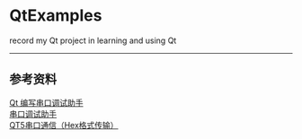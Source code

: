# QtExamples
record my Qt project in learning and  using Qt 


---

## 参考资料

[Qt 编写串口调试助手](https://www.cnblogs.com/linuxAndMcu/p/11393497.html#_label0)   
[串口调试助手](https://github.com/confidentFeng/QtAppProject/tree/mySerial)  
[QT5串口通信（Hex格式传输）](https://www.jianshu.com/p/52b0c024d305)  
